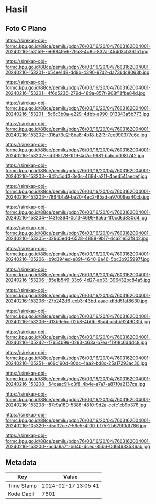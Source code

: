 # Hasil

## Foto C Plano

https://sirekap-obj-formc.kpu.go.id/88ce/pemilu/pdpr/76/03/16/20/04/7603162004001-20240216-153159--e68849e6-29a3-4c8c-832a-454d3cb36151.jpg

https://sirekap-obj-formc.kpu.go.id/88ce/pemilu/pdpr/76/03/16/20/04/7603162004001-20240216-153201--b54ee148-dd9b-4390-97d2-da736dc8063b.jpg

https://sirekap-obj-formc.kpu.go.id/88ce/pemilu/pdpr/76/03/16/20/04/7603162004001-20240216-153201--4f6d5236-279d-489a-857f-908f18fbe84d.jpg

https://sirekap-obj-formc.kpu.go.id/88ce/pemilu/pdpr/76/03/16/20/04/7603162004001-20240216-153201--5c6c3b0a-e229-4dbb-a990-013343a5b773.jpg

https://sirekap-obj-formc.kpu.go.id/88ce/pemilu/pdpr/76/03/16/20/04/7603162004001-20240216-153202--316a73e2-8ba8-4b18-b2f3-7ee990377e6e.jpg

https://sirekap-obj-formc.kpu.go.id/88ce/pemilu/pdpr/76/03/16/20/04/7603162004001-20240216-153202--cb195128-1f19-4d7c-9981-babcd0081742.jpg

https://sirekap-obj-formc.kpu.go.id/88ce/pemilu/pdpr/76/03/16/20/04/7603162004001-20240216-153203--942c5dd3-3e3c-4694-a211-4ae4541aedef.jpg

https://sirekap-obj-formc.kpu.go.id/88ce/pemilu/pdpr/76/03/16/20/04/7603162004001-20240216-153203--7864b1a9-ba20-4ec2-85ad-a97009ea40cb.jpg

https://sirekap-obj-formc.kpu.go.id/88ce/pemilu/pdpr/76/03/16/20/04/7603162004001-20240216-153204--f431e364-0c13-4699-9a6a-1f0cd6d830d4.jpg

https://sirekap-obj-formc.kpu.go.id/88ce/pemilu/pdpr/76/03/16/20/04/7603162004001-20240216-153205--32965edd-6528-4888-9b17-4ca21e53f942.jpg

https://sirekap-obj-formc.kpu.go.id/88ce/pemilu/pdpr/76/03/16/20/04/7603162004001-20240216-105206--b9d394ed-e89f-4640-9a46-5bc3b935997f.jpg

https://sirekap-obj-formc.kpu.go.id/88ce/pemilu/pdpr/76/03/16/20/04/7603162004001-20240216-153206--85e1b549-33c6-4d27-ab33-396432bc84a5.jpg

https://sirekap-obj-formc.kpu.go.id/88ce/pemilu/pdpr/76/03/16/20/04/7603162004001-20240216-153206--27b242d6-ecb3-43bd-aaac-dfdd51af8630.jpg

https://sirekap-obj-formc.kpu.go.id/88ce/pemilu/pdpr/76/03/16/20/04/7603162004001-20240216-153206--d13b9e5c-02b8-4b0b-85d4-c5bb924903fd.jpg

https://sirekap-obj-formc.kpu.go.id/88ce/pemilu/pdpr/76/03/16/20/04/7603162004001-20240216-105242--f7654b96-0293-463a-b7ea-f1918c6d4dc8.jpg

https://sirekap-obj-formc.kpu.go.id/88ce/pemilu/pdpr/76/03/16/20/04/7603162004001-20240216-105251--e69c190d-80dc-4aa2-bd8c-25a17293ac30.jpg

https://sirekap-obj-formc.kpu.go.id/88ce/pemilu/pdpr/76/03/16/20/04/7603162004001-20240216-153208--54caac91-c3f8-4b4e-a7a7-a87f0a2137ca.jpg

https://sirekap-obj-formc.kpu.go.id/88ce/pemilu/pdpr/76/03/16/20/04/7603162004001-20240216-153208--87c9a180-5386-48f0-9d2a-cefc1cb9b376.jpg

https://sirekap-obj-formc.kpu.go.id/88ce/pemilu/pdpr/76/03/16/20/04/7603162004001-20240216-105320--d5d32ce7-56e5-4f00-bf75-2b679f0df786.jpg

https://sirekap-obj-formc.kpu.go.id/88ce/pemilu/pdpr/76/03/16/20/04/7603162004001-20240216-153200--acda9a71-b64b-4cec-85b6-0d64633536ab.jpg


## Metadata

| Key        | Value               |
| ---------- | ------------------- |
| Time Stamp | 2024-02-17 13:05:41 |
| Kode Dapil | 7601                |



